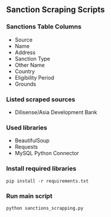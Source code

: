 ## Sanction Scraping Scripts

### Sanctions Table Columns
- Source
- Name
- Address
- Sanction Type
- Other Name
- Country
- Eligibility Period
- Grounds

### Listed scraped sources
- Dilisense/Asia Development Bank

### Used libraries
- BeautifulSoup 
- Requests 
- MySQL Python Connector  

### Install required libraries
    pip install -r requirements.txt

### Run main script
    python sanctions_scrapping.py
